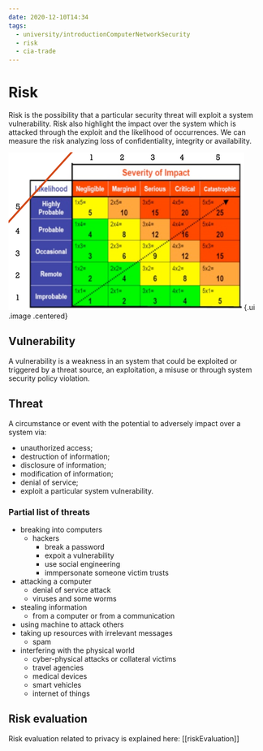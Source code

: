 ```yaml
---
date: 2020-12-10T14:34
tags:
  - university/introductionComputerNetworkSecurity
  - risk
  - cia-trade
---
```


# Risk
Risk is the possibility that a particular security threat will exploit a system vulnerability.
Risk also highlight the impact over the system which is attacked through the exploit and the likelihood of occurrences. We can measure the risk analyzing loss of confidentiality, integrity or availability.

![Risk Table](./static/riskTable.png){.ui .image .centered}

## Vulnerability
A vulnerability is a weakness in an system that could be exploited or triggered by a threat source, an exploitation, a misuse or through system security policy violation.

## Threat
A circumstance or event with the potential to adversely impact over a system via:

* unauthorized access;
* destruction of information;
* disclosure of information;
* modification of information;
* denial of service;
* exploit a particular system vulnerability.

### Partial list of threats

* breaking into computers
    * hackers
        * break a password
        * expoit a vulnerability
        * use social engineering
        * immpersonate someone victim trusts
* attacking a computer
    * denial of service attack
    * viruses and some worms
* stealing information
    * from a computer or from a communication
* using machine to attack others
* taking up resources with irrelevant messages
    * spam
* interfering with the physical world
    * cyber-physical attacks or collateral victims
    * travel agencies
    * medical devices
    * smart vehicles
    * internet of things

## Risk evaluation
Risk evaluation related to privacy is explained here: [[riskEvaluation]]
